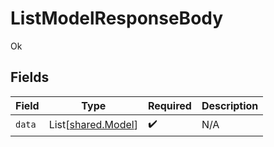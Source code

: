 # ListModelResponseBody

Ok


## Fields

| Field                                              | Type                                               | Required                                           | Description                                        |
| -------------------------------------------------- | -------------------------------------------------- | -------------------------------------------------- | -------------------------------------------------- |
| `data`                                             | List[[shared.Model](../../models/shared/model.md)] | :heavy_check_mark:                                 | N/A                                                |